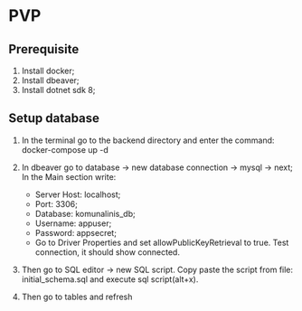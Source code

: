 # PVP
## Prerequisite
1. Install docker; 
2. Install dbeaver;
3. Install dotnet sdk 8; 

## Setup database
1. In the terminal go to the backend directory and enter the command: docker-compose up -d 


1. In dbeaver go to database -> new database connection -> mysql -> next;
     In the Main section write:
      * Server Host: localhost;
      * Port: 3306;
      * Database: komunalinis_db;
      * Username: appuser;
      * Password: appsecret;
      * Go to Driver Properties and set allowPublicKeyRetrieval to true. 
     Test connection, it should show connected. 

2. Then go to SQL editor -> new SQL script. Copy paste the script from file: initial_schema.sql and execute sql script(alt+x). 
3. Then go to tables and refresh 

